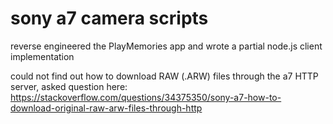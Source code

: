 # sony a7 camera scripts

reverse engineered the PlayMemories app and wrote a partial node.js client implementation

could not find out how to download RAW (.ARW) files through the a7 HTTP server, asked question here: https://stackoverflow.com/questions/34375350/sony-a7-how-to-download-original-raw-arw-files-through-http